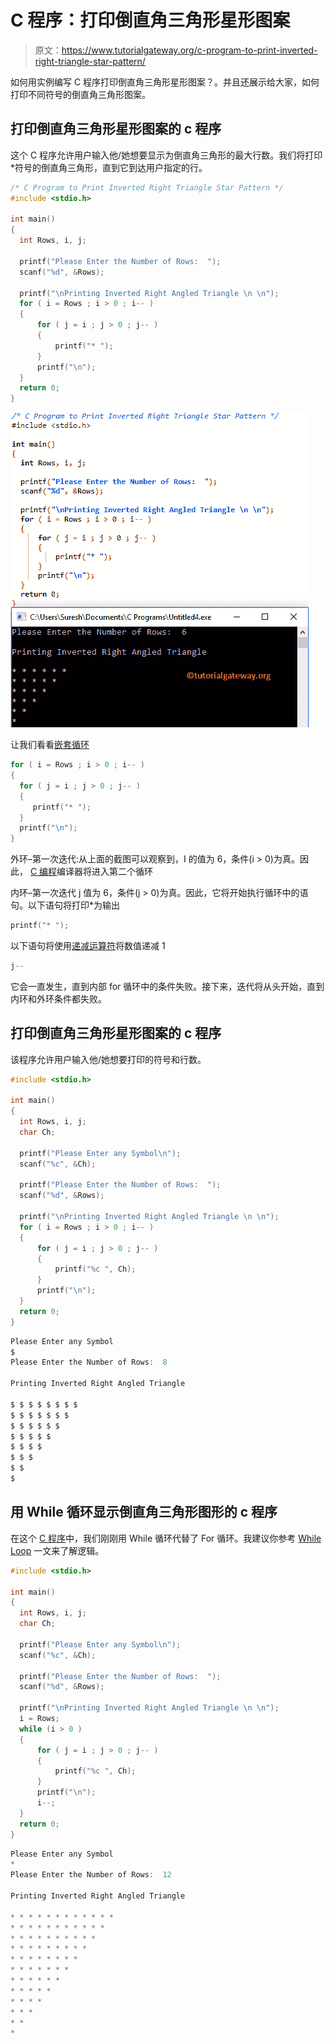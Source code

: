 # C 程序：打印倒直角三角形星形图案

> 原文：<https://www.tutorialgateway.org/c-program-to-print-inverted-right-triangle-star-pattern/>

如何用实例编写 C 程序打印倒直角三角形星形图案？。并且还展示给大家，如何打印不同符号的倒直角三角形图案。

## 打印倒直角三角形星形图案的 c 程序

这个 C 程序允许用户输入他/她想要显示为倒直角三角形的最大行数。我们将打印*符号的倒直角三角形，直到它到达用户指定的行。

```c
/* C Program to Print Inverted Right Triangle Star Pattern */
#include <stdio.h>

int main() 
{
  int Rows, i, j;

  printf("Please Enter the Number of Rows:  ");
  scanf("%d", &Rows);

  printf("\nPrinting Inverted Right Angled Triangle \n \n");
  for ( i = Rows ; i > 0 ; i-- ) 
  {
      for ( j = i ; j > 0 ; j-- ) 
      {
          printf("* ");
      }
      printf("\n");
  }
  return 0;
}
```

![C Program to Print Inverted Right Triangle Star Pattern 1](img/46ef14f1db727f962a4045ba86ad0a69.png)

让我们看看[嵌套循环](https://www.tutorialgateway.org/for-loop-in-c-programming/)

```c
for ( i = Rows ; i > 0 ; i-- ) 
{
  for ( j = i ; j > 0 ; j-- ) 
  {
     printf("* ");
  }
  printf("\n");
}
```

外环–第一次迭代:从上面的截图可以观察到，I 的值为 6，条件(i > 0)为真。因此， [C 编程](https://www.tutorialgateway.org/c-programming/)编译器将进入第二个循环

内环–第一次迭代
j 值为 6，条件(j > 0)为真。因此，它将开始执行循环中的语句。以下语句将打印*为输出

```c
printf("* ");
```

以下语句将使用[递减运算符](https://www.tutorialgateway.org/increment-and-decrement-operators-in-c/)将数值递减 1

```c
j--
```

它会一直发生，直到内部 for 循环中的条件失败。接下来，迭代将从头开始，直到内环和外环条件都失败。

## 打印倒直角三角形星形图案的 c 程序

该程序允许用户输入他/她想要打印的符号和行数。

```c
#include <stdio.h>

int main() 
{
  int Rows, i, j;
  char Ch;

  printf("Please Enter any Symbol\n");
  scanf("%c", &Ch);

  printf("Please Enter the Number of Rows:  ");
  scanf("%d", &Rows);

  printf("\nPrinting Inverted Right Angled Triangle \n \n");
  for ( i = Rows ; i > 0 ; i-- ) 
  {
      for ( j = i ; j > 0 ; j-- ) 
      {
          printf("%c ", Ch);
      }
      printf("\n");
  }
  return 0;
}
```

```c
Please Enter any Symbol
$
Please Enter the Number of Rows:  8

Printing Inverted Right Angled Triangle 

$ $ $ $ $ $ $ $ 
$ $ $ $ $ $ $ 
$ $ $ $ $ $ 
$ $ $ $ $ 
$ $ $ $ 
$ $ $ 
$ $ 
$ 
```

## 用 While 循环显示倒直角三角形图形的 c 程序

在这个 [C 程序](https://www.tutorialgateway.org/c-programming-examples/)中，我们刚刚用 While 循环代替了 For 循环。我建议你参考 [While Loop](https://www.tutorialgateway.org/while-loop-in-c/) 一文来了解逻辑。

```c
#include <stdio.h>

int main() 
{
  int Rows, i, j;
  char Ch;

  printf("Please Enter any Symbol\n");
  scanf("%c", &Ch);

  printf("Please Enter the Number of Rows:  ");
  scanf("%d", &Rows);

  printf("\nPrinting Inverted Right Angled Triangle \n \n");
  i = Rows;
  while (i > 0 ) 
  {
      for ( j = i ; j > 0 ; j-- ) 
      {
          printf("%c ", Ch);
      }
      printf("\n");
      i--;
  }
  return 0;
}
```

```c
Please Enter any Symbol
*
Please Enter the Number of Rows:  12

Printing Inverted Right Angled Triangle 

* * * * * * * * * * * * 
* * * * * * * * * * * 
* * * * * * * * * * 
* * * * * * * * * 
* * * * * * * * 
* * * * * * * 
* * * * * * 
* * * * * 
* * * * 
* * * 
* * 
* 
```
